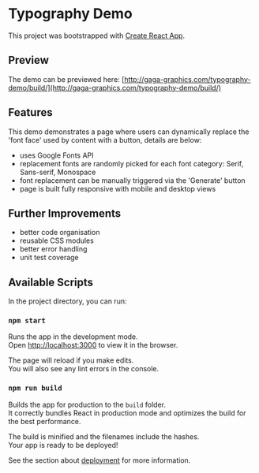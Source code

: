 # Typography Demo

This project was bootstrapped with [Create React App](https://github.com/facebook/create-react-app).

## Preview

The demo can be previewed here:
[http://gaga-graphics.com/typography-demo/build/](http://gaga-graphics.com/typography-demo/build/)

## Features

This demo demonstrates a page where users can dynamically replace the 'font face' used by content with a button, details are below:

- uses Google Fonts API
- replacement fonts are randomly picked for each font category: Serif, Sans-serif, Monospace
- font replacement can be manually triggered via the 'Generate' button
- page is built fully responsive with mobile and desktop views

## Further Improvements

- better code organisation
- reusable CSS modules
- better error handling
- unit test coverage

## Available Scripts

In the project directory, you can run:

### `npm start`

Runs the app in the development mode.\
Open [http://localhost:3000](http://localhost:3000) to view it in the browser.

The page will reload if you make edits.\
You will also see any lint errors in the console.

### `npm run build`

Builds the app for production to the `build` folder.\
It correctly bundles React in production mode and optimizes the build for the best performance.

The build is minified and the filenames include the hashes.\
Your app is ready to be deployed!

See the section about [deployment](https://facebook.github.io/create-react-app/docs/deployment) for more information.
